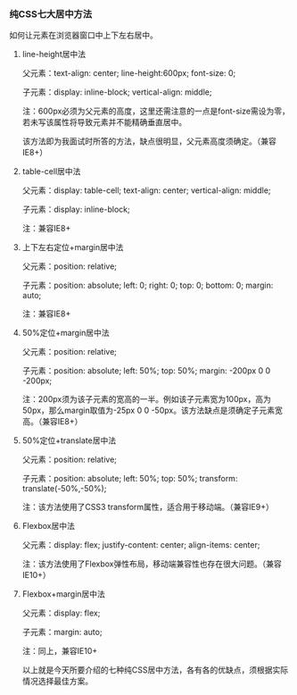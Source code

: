 ### 纯CSS七大居中方法

如何让元素在浏览器窗口中上下左右居中。  

1. line-height居中法

    父元素：text-align: center; line-height:600px; font-size: 0;
    
    子元素：display: inline-block; vertical-align: middle;

    注：600px必须为父元素的高度，这里还需注意的一点是font-size需设为零，若未写该属性将导致元素并不能精确垂直居中。  
    
    该方法即为我面试时所答的方法，缺点很明显，父元素高度须确定。（兼容IE8+）

2. table-cell居中法

    父元素：display: table-cell; text-align: center; vertical-align: middle;
    
    子元素：display: inline-block;
    
    注：兼容IE8+

3. 上下左右定位+margin居中法

    父元素：position: relative;
    
    子元素：position: absolute; left: 0; right: 0; top: 0; bottom: 0; margin: auto;
    
    注：兼容IE8+

4. 50%定位+margin居中法

    父元素：position: relative;
    
    子元素：position: absolute; left: 50%; top: 50%; margin: -200px 0 0 -200px;
    
    注：200px须为该子元素的宽高的一半。例如该子元素宽为100px，高为50px，那么margin取值为-25px 0 0 -50px。该方法缺点是须确定子元素宽高。（兼容IE8+）

5. 50%定位+translate居中法

    父元素：position: relative;
    
    子元素：position: absolute; left: 50%; top: 50%; transform: translate(-50%,-50%);
    
    注：该方法使用了CSS3 transform属性，适合用于移动端。（兼容IE9+）

6. Flexbox居中法

    父元素：display: flex; justify-content: center; align-items: center;
    
    注：该方法使用了Flexbox弹性布局，移动端兼容性也存在很大问题。（兼容IE10+）

7. Flexbox+margin居中法

    父元素：display: flex;
    
    子元素：margin: auto;
    
    注：同上，兼容IE10+
    
    以上就是今天所要介绍的七种纯CSS居中方法，各有各的优缺点，须根据实际情况选择最佳方案。